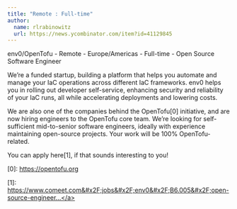 ```yaml
---
title: "Remote : Full-time"
author:
  name: rlrabinowitz
  url: https://news.ycombinator.com/item?id=41129845
---
```

env0&#x2F;OpenTofu - Remote - Europe&#x2F;Americas - Full-time - Open Source Software Engineer

We’re a funded startup, building a platform that helps you automate and manage your IaC operations across different IaC frameworks. env0 helps you in rolling out developer self-service, enhancing security and reliability of your IaC runs, all while accelerating deployments and lowering costs.

We are also one of the companies behind the OpenTofu[0] initiative, and are now hiring engineers to the OpenTofu core team. We’re looking for self-sufficient mid-to-senior software engineers, ideally with experience maintaining open-source projects. Your work will be 100% OpenTofu-related.

You can apply here[1], if that sounds interesting to you!

[0]: <a href="https:&#x2F;&#x2F;opentofu.org" rel="nofollow">https:&#x2F;&#x2F;opentofu.org</a>

[1]: <a href="https:&#x2F;&#x2F;www.comeet.com&#x2F;jobs&#x2F;env0&#x2F;B6.005&#x2F;open-source-engineer---remote&#x2F;09.045" rel="nofollow">https:&#x2F;&#x2F;www.comeet.com&#x2F;jobs&#x2F;env0&#x2F;B6.005&#x2F;open-source-engineer...</a>
